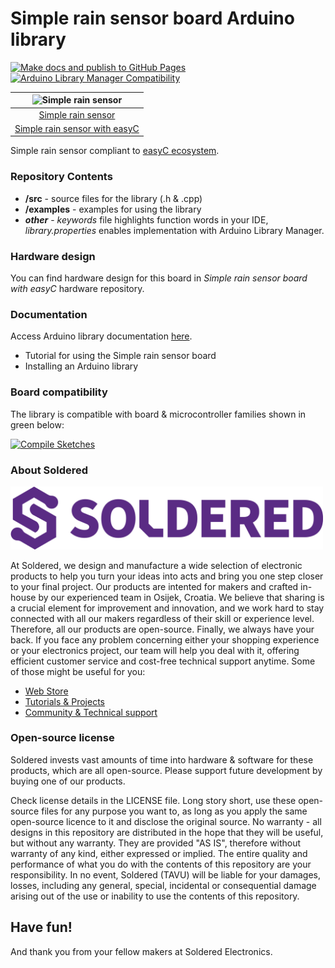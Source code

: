 # Simple rain sensor board Arduino library

[![Make docs and publish to GitHub Pages](https://github.com/SolderedElectronics/Soldered-Simple-Rain-Sensor-Arduino-Library/actions/workflows/make_docs.yml/badge.svg?branch=dev)](https://github.com/SolderedElectronics/Soldered-Simple-Rain-Sensor-Arduino-Library/actions/workflows/make_docs.yml)
[![Arduino Library Manager Compatibility](https://github.com/SolderedElectronics/Soldered-Simple-Rain-Sensor-Arduino-Library/actions/workflows/arduino_lint.yml/badge.svg?branch=dev)](https://github.com/SolderedElectronics/Soldered-Simple-Rain-Sensor-Arduino-Library/actions/workflows/arduino_lint.yml)


| ![Simple rain sensor](https://upload.wikimedia.org/wikipedia/commons/8/8f/Example_image.svg)    |
| :---------------------------------------------------------------------------------------------: |
| [Simple rain sensor](https://www.solde.red/333044)                                              |
| [Simple rain sensor with easyC](https://www.solde.red/333043)                                   |

Simple rain sensor compliant to [easyC ecosystem](https://www.soldered.com/en/easyC). 

### Repository Contents
- **/src** - source files for the library (.h & .cpp)
- **/examples** - examples for using the library
- ***other*** - *keywords* file highlights function words in your IDE, *library.properties* enables implementation with Arduino Library Manager.

### Hardware design
You can find hardware design for this board in *Simple rain sensor board with easyC* hardware repository.

### Documentation

Access Arduino library documentation [here](https://solderedelectronics.github.io/Soldered-Simple-Rain-Sensor-Arduino-Library/).

- Tutorial for using the Simple rain sensor board
- Installing an Arduino library

### Board compatibility

The library is compatible with board & microcontroller families shown in green below: 

[![Compile Sketches](http://github-actions.40ants.com/SolderedElectronics/Soldered-Simple-Rain-Sensor-Arduino-Library/matrix.svg?branch=dev&only=Compile%20Sketches)](https://github.com/SolderedElectronics/Soldered-Simple-Rain-Sensor-Arduino-Library/actions/workflows/compile_test.yml)


### About Soldered
<img src="https://raw.githubusercontent.com/SolderedElectronics/Soldered-Generic-Arduino-Library/dev/extras/Soldered-logo-color.png" alt="soldered-logo" width="500"/>

At Soldered, we design and manufacture a wide selection of electronic products to help you turn your ideas into acts and bring you one step closer to your final project. Our products are intented for makers and crafted in-house by our experienced team in Osijek, Croatia. We believe that sharing is a crucial element for improvement and innovation, and we work hard to stay connected with all our makers regardless of their skill or experience level. Therefore, all our products are open-source. Finally, we always have your back. If you face any problem concerning either your shopping experience or your electronics project, our team will help you deal with it, offering efficient customer service and cost-free technical support anytime. Some of those might be useful for you:

- [Web Store](https://www.soldered.com/shop)
- [Tutorials & Projects](https://soldered.com/learn)
- [Community & Technical support](https://soldered.com/community)


### Open-source license
Soldered invests vast amounts of time into hardware & software for these products, which are all open-source. Please support future development by buying one of our products. 

Check license details in the LICENSE file. Long story short, use these open-source files for any purpose you want to, as long as you apply the same open-source licence to it and disclose the original source. No warranty - all designs in this repository are distributed in the hope that they will be useful, but without any warranty. They are provided "AS IS", therefore without warranty of any kind, either expressed or implied. The entire quality and performance of what you do with the contents of this repository are your responsibility. In no event, Soldered (TAVU) will be liable for your damages, losses, including any general, special, incidental or consequential damage arising out of the use or inability to use the contents of this repository. 

## Have fun! 
And thank you from your fellow makers at Soldered Electronics.